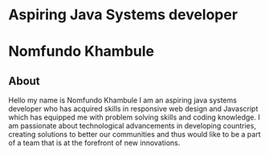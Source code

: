 <body>
	<div class = "header-wrapper">
                <h1>Aspiring Java Systems developer</h1>
		<h1>Nomfundo Khambule</h1>
        </div>
	<div class="about-section">
		<h2>About</h2>
		<p>
			Hello my name is Nomfundo Khambule I am an aspiring java systems developer who has acquired skills in responsive web design and Javascript which has equipped me with
			problem solving skills and coding knowledge. I am passionate about technological advancements in developing countries,
			creating solutions to better our communities and thus would like to be a part of a team that is at the forefront of new innovations.
		</p>
	</div>	

</body>
